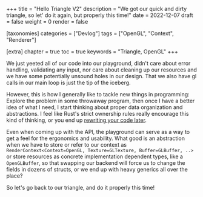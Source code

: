 +++
title = "Hello Triangle V2"
description = "We got our quick and dirty triangle, so let' do it again, but properly this time!"
date = 2022-12-07
draft = false
weight = 0
render = false

[taxonomies]
categories = ["Devlog"]
tags = ["OpenGL", "Context", "Renderer"]

[extra]
chapter = true
toc = true
keywords = "Triangle, OpenGL"
+++

We just yeeted all of our code into our playground, didn't care
about error handling, validating any input, nor care about cleaning up
our resources and we have some potentially unsound holes in our design.
That we also have gl calls in our main loop is just the tip of the iceberg.

However, this is how I generally like to tackle new things in programming: Explore the
problem in some throwaway program, then once I have a better idea of what I
need, I start thinking about proper data organization and abstractions.
I feel like Rust's strict ownership rules really encourage this kind of
thinking, or you end up [rewriting your code later](/blog/my-year-with-rust#rewrite-it-in-rust).

Even when coming up with the API, the playground can serve as a way to get a feel for the ergonomics and usability. What good is an abstraction when we have to store or refer to our context as `RenderContext<Context=OpenGL, Texture=GLTexture, Buffer=GLBuffer, ..>` or store resources as concrete implementation dependent types, like a `OpenGLBuffer`, so that swapping our backend will force us to change the fields in dozens of structs, or we end up with heavy generics all over the place? 

So let's go back to our triangle, and do it properly this time!
